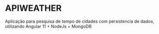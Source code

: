 # APIWEATHER
Aplicação para pesquisa de tempo de cidades com persistencia de dados, utilizando Angular 11 + NodeJs + MongoDB
